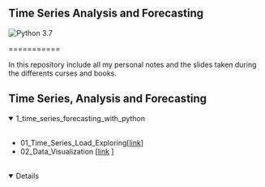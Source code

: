 ## Time Series Analysis and Forecasting

![Python 3.7](https://img.shields.io/badge/Python-3.7-blue.svg)

===========

In this repository include all my personal notes and the slides taken during the differents curses and books.

## Time Series, Analysis and Forecasting

<details open>
<summary>1_time_series_forecasting_with_python</summary>
<br>
    <div class="tip" markdown="1"> </div>
  
   - 01_Time_Series_Load_Exploring[[link]( 1_time_series_forecasting_with_python/code/01_Time_Series_Load_Exploring.ipynb )]
   - 02_Data_Visualization [[link]( 1_time_series_forecasting_with_python/code/02_Data_Visualization.ipynb ) ]  
  </md></br>
</details><details open>
